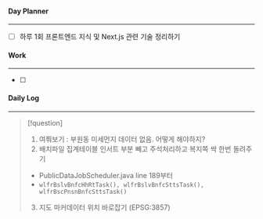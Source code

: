 
#### Day Planner
---
- [ ] 하루 1회 프론트엔드 지식 및 Next.js 관련 기술 정리하기


#### Work
---
- [ ] 


#### Daily Log
---
> [!question]
> 1. 여쭤보기 : 부원동 미세먼지 데이터 없음. 어떻게 해야하지?
> 2. 배치파일 집계테이블 인서트 부분 빼고 주석처리하고 복지쪽 싹 한번 돌려주기
> 	- PublicDataJobScheduler.java line 189부터
> 	- `wlfrBslvBnfcHhRtTask(), wlfrBslvBnfcSttsTask(), wlfrBscPnsnBnfcSttsTask()`
> 3. 지도 마커데이터 위치 바로잡기 (EPSG:3857)





